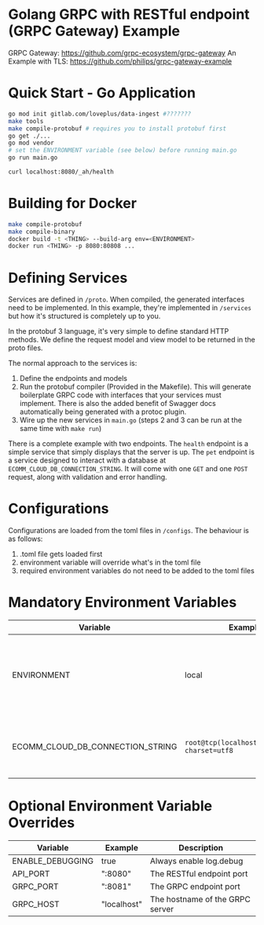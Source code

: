 # Golang GRPC with RESTful endpoint (GRPC Gateway) Example

GRPC Gateway: https://github.com/grpc-ecosystem/grpc-gateway
An Example with TLS: https://github.com/philips/grpc-gateway-example

# Quick Start - Go Application
```bash
go mod init gitlab.com/loveplus/data-ingest #???????
make tools
make compile-protobuf # requires you to install protobuf first
go get ./...
go mod vendor
# set the ENVIRONMENT variable (see below) before running main.go
go run main.go

curl localhost:8080/_ah/health
```

# Building for Docker
```bash
make compile-protobuf
make compile-binary
docker build -t <THING> --build-arg env=<ENVIRONMENT>
docker run <THING> -p 8080:80808 ...
```

# Defining Services

Services are defined in `/proto`. When compiled, the generated interfaces need to be implemented. In this example, they're implemented in `/services` but how it's structured is completely up to you.

In the protobuf 3 language, it's very simple to define standard HTTP methods. We define the request model and view model to be returned in the proto files.

The normal approach to the services is:
 1. Define the endpoints and models
 2. Run the protobuf compiler (Provided in the Makefile). This will generate boilerplate GRPC code with interfaces that your services must implement. There is also the added benefit of Swagger docs automatically being generated with a protoc plugin.
 3. Wire up the new services in `main.go` (steps 2 and 3 can be run at the same time with `make run`)

There is a complete example with two endpoints. The `health` endpoint is a simple service that simply displays that the server is up.
The `pet` endpoint is a service designed to interact with a database at `ECOMM_CLOUD_DB_CONNECTION_STRING`. It will come with one `GET` and one `POST` request, along with validation and error handling.

# Configurations

Configurations are loaded from the toml files in `/configs`. The behaviour is as follows:
 
 1. .toml file gets loaded first
 2. environment variable will override what's in the toml file
 3. required environment variables do not need to be added to the toml files

# Mandatory Environment Variables
| Variable | Example | Description |
| --- | --- | --- |
| ENVIRONMENT | local | name the config toml files to be the same as the environment variable name.
| ECOMM_CLOUD_DB_CONNECTION_STRING | `root@tcp(localhost:3306)/test?charset=utf8` | URI connection string for connecting to the database  


# Optional Environment Variable Overrides
| Variable | Example | Description |
| --- | --- | --- |
| ENABLE_DEBUGGING | true | Always enable log.debug
| API_PORT | ":8080" | The RESTful endpoint port
| GRPC_PORT | ":8081" | The GRPC endpoint port
| GRPC_HOST | "localhost" | The hostname of the GRPC server
